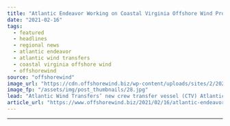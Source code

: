 ```yaml
---
title: "Atlantic Endeavor Working on Coastal Virginia Offshore Wind Project"
date: "2021-02-16"
tags: 
  - featured
  - headlines
  - regional news
  - atlantic endeavor
  - atlantic wind transfers
  - coastal virginia offshore wind
  - offshorewind
source: "offshorewind"
image_url: "https://cdn.offshorewind.biz/wp-content/uploads/sites/2/2021/02/16093003/Atlantic-Endeavor-Working-on-Coastal-Virginia-Offshore-Wind-Project.jpg"
image_fp: "/assets/img/post_thumbnails/28.jpg"
lead: "Atlantic Wind Transfers’ new crew transfer vessel (CTV) Atlantic Endeavor has begun working at"
article_url: "https://www.offshorewind.biz/2021/02/16/atlantic-endeavor-working-on-coastal-virginia-offshore-wind-project/"
---
```


---
